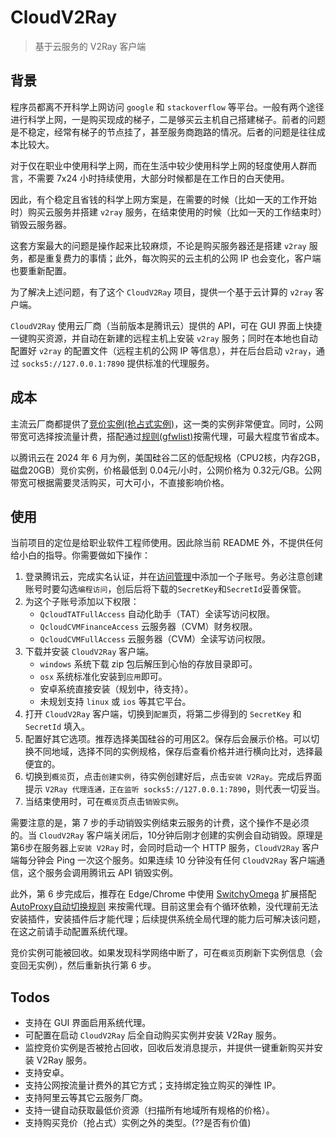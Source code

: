 # CloudV2Ray

> 基于云服务的 V2Ray 客户端

## 背景

程序员都离不开科学上网访问 `google` 和 `stackoverflow` 等平台。一般有两个途径进行科学上网，一是购买现成的梯子，二是够买云主机自己搭建梯子。前者的问题是不稳定，经常有梯子的节点挂了，甚至服务商跑路的情况。后者的问题是往往成本比较大。

对于仅在职业中使用科学上网，而在生活中较少使用科学上网的轻度使用人群而言，不需要 7x24 小时持续使用，大部分时候都是在工作日的白天使用。

因此，有个稳定且省钱的科学上网方案是，在需要的时候（比如一天的工作开始时）购买云服务并搭建 `v2ray` 服务，在结束使用的时候（比如一天的工作结束时）销毁云服务器。

这套方案最大的问题是操作起来比较麻烦，不论是购买服务器还是搭建 `v2ray` 服务，都是重复费力的事情；此外，每次购买的云主机的公网 IP 也会变化，客户端也要重新配置。

为了解决上述问题，有了这个 `CloudV2Ray` 项目，提供一个基于云计算的 `v2ray` 客户端。

`CloudV2Ray` 使用云厂商（当前版本是腾讯云）提供的 API，可在 GUI 界面上快捷一键购买资源，并自动在新建的远程主机上安装 `v2ray` 服务；同时在本地也自动配置好 `v2ray` 的配置文件（远程主机的公网 IP 等信息），并在后台启动 `v2ray`，通过 `socks5://127.0.0.1:7890` 提供标准的代理服务。

## 成本

主流云厂商都提供了[竞价实例(抢占式实例)](https://cloud.tencent.com/document/product/213/17816?from_cn_redirect=1)，这一类的实例非常便宜。同时，公网带宽可选择按流量计费，搭配通过[规则(gfwlist)](https://raw.githubusercontent.com/aglent/autoproxy/master/gfwlist.pac)按需代理，可最大程度节省成本。

以腾讯云在 2024 年 6 月为例，美国硅谷二区的低配规格（CPU2核，内存2GB，磁盘20GB）竞价实例，价格最低到 0.04元/小时，公网价格为 0.32元/GB。公网带宽可根据需要灵活购买，可大可小，不直接影响价格。

## 使用

当前项目的定位是给职业软件工程师使用。因此除当前 README 外，不提供任何给小白的指导。你需要做如下操作：

1. 登录腾讯云，完成实名认证，并在[访问管理](https://console.cloud.tencent.com/cam)中添加一个子账号。务必注意创建账号时要勾选`编程访问`，创后后将下载的`SecretKey`和`SecretId`妥善保管。
2. 为这个子账号添加以下权限：
   - `QcloudTATFullAccess` 自动化助手（TAT）全读写访问权限。
   - `QcloudCVMFinanceAccess` 云服务器（CVM）财务权限。
   - `QcloudCVMFullAccess` 云服务器（CVM）全读写访问权限。
3. 下载并安装 `CloudV2Ray` 客户端。
   - `windows` 系统下载 zip 包后解压到心怡的存放目录即可。
   - `osx` 系统标准化安装到`应用`即可。
   - 安卓系统直接安装（规划中，待支持）。
   - 未规划支持 `linux` 或 `ios` 等其它平台。
4. 打开 `CloudV2Ray` 客户端，切换到`配置`页，将第二步得到的 `SecretKey` 和 `SecretId` 填入。
5. 配置好其它选项。推荐选择美国硅谷的可用区2。保存后会展示价格。可以切换不同地域，选择不同的实例规格，保存后查看价格并进行横向比对，选择最便宜的。
6. 切换到`概览`页，点击`创建实例`，待实例创建好后，点击`安装 V2Ray`。完成后界面提示 `V2Ray 代理连通，正在监听 socks5://127.0.0.1:7890`，则代表一切妥当。
7. 当结束使用时，可在`概览`页点击`销毁实例`。

需要注意的是，第 7 步的手动销毁实例结束云服务的计费，这个操作不是必须的。当 `CloudV2Ray` 客户端关闭后，10分钟后刚才创建的实例会自动销毁。原理是第6步在服务器上`安装 V2Ray` 时，会同时启动一个 HTTP 服务，`CloudV2Ray` 客户端每分钟会 Ping 一次这个服务。如果连续 10 分钟没有任何 `CloudV2Ray` 客户端通信，这个服务会调用腾讯云 API 销毁实例。

此外，第 6 步完成后，推荐在 Edge/Chrome 中使用 [SwitchyOmega](https://github.com/FelisCatus/SwitchyOmega) 扩展搭配[AutoProxy自动切换规则](https://github.com/aglent/autoproxy) 来按需代理。目前这里会有个循环依赖，没代理前无法安装插件，安装插件后才能代理；后续提供系统全局代理的能力后可解决该问题，在这之前请手动配置系统代理。

竞价实例可能被回收。如果发现科学网络中断了，可在`概览`页刷新下实例信息（会变回无实例），然后重新执行第 6 步。

## Todos

- 支持在 GUI 界面启用系统代理。
- 可配置在启动 `CloudV2Ray` 后全自动购买实例并安装 V2Ray 服务。
- 监控竞价实例是否被抢占回收，回收后发消息提示，并提供一键重新购买并安装 V2Ray 服务。
- 支持安卓。
- 支持公网按流量计费外的其它方式；支持绑定独立购买的弹性 IP。
- 支持阿里云等其它云服务厂商。
- 支持一键自动获取最低价资源（扫描所有地域所有规格的价格）。
- 支持购买竞价（抢占式）实例之外的类型。(??是否有价值)
